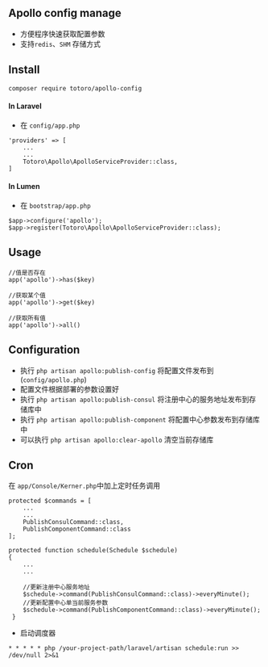 ## Apollo config manage
- 方便程序快速获取配置参数
- 支持`redis`、`SHM` 存储方式

## Install
```
composer require totoro/apollo-config
```

#### In Laravel
- 在 `config/app.php` 
```
'providers' => [
    ...
    ...
    Totoro\Apollo\ApolloServiceProvider::class,
]
```

#### In Lumen
- 在 `bootstrap/app.php` 
```
$app->configure('apollo');
$app->register(Totoro\Apollo\ApolloServiceProvider::class);
```


## Usage

```
//值是否存在
app('apollo')->has($key)

//获取某个值
app('apollo')->get($key)

//获取所有值
app('apollo')->all()

```
 
 

## Configuration
- 执行 `php artisan apollo:publish-config` 将配置文件发布到 (`config/apollo.php`)
- 配置文件根据部署的参数设置好
- 执行 `php artisan apollo:publish-consul` 将注册中心的服务地址发布到存储库中
- 执行 `php artisan apollo:publish-component` 将配置中心参数发布到存储库中
- 可以执行 `php artisan apollo:clear-apollo` 清空当前存储库


## Cron

在 `app/Console/Kerner.php`中加上定时任务调用
```
protected $commands = [
    ...
    ...
    PublishConsulCommand::class,
    PublishComponentCommand::class
];
    
protected function schedule(Schedule $schedule)
{
    ...
    ...
    
    //更新注册中心服务地址
    $schedule->command(PublishConsulCommand::class)->everyMinute();
    //更新配置中心单当前服务参数
    $schedule->command(PublishComponentCommand::class)->everyMinute();
 }
```

- 启动调度器
```
* * * * * php /your-project-path/laravel/artisan schedule:run >> /dev/null 2>&1 
```